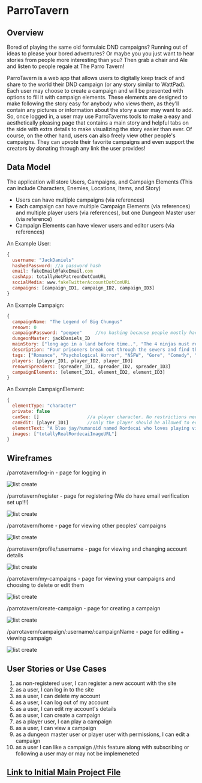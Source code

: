 # ParroTavern

## Overview

Bored of playing the same old formulaic DND campaigns? Running out of ideas to please your bored adventures? Or maybe you you just want to hear stories from people more interesting than you? Then grab a chair and Ale and listen to people regale at The Parro Tavern!

ParroTavern is a web app that allows users to digitally keep track of and share to the world their DND campaign (or any story similar to WattPad). Each user may choose to create a campaign and will be presented with options to fill it with campaign elements. These elements are designed to make following the story easy for anybody who views them, as they'll contain any pictures or information about the story a user may want to add. So, once logged in, a user may use ParroTaverns tools to make a easy and aesthetically pleasing page that contains a main story and helpful tabs on the side with extra details to make visualizing the story easier than ever. Of course, on the other hand, users can also freely view other people's campaigns. They can upvote their favorite campaigns and even support the creators by donating through any link the user provides!


## Data Model

The application will store Users, Campaigns, and Campaign Elements (This can include Characters, Enemies, Locations, Items, and Story) 

* Users can have multiple campaigns (via references)
* Each campaign can have multiple Campaign Elements (via references) and multiple player users (via references), but one Dungeon Master user (via reference)
* Campaign Elements can have viewer users and editor users (via references)

An Example User:

```javascript
{
  username: "JackDaniels"
  hashedPassword: //a password hash
  email: fakeEmail@fakeEmail.com
  cashApp: totallyNotPatreonDotComURL
  socialMedia: www.fakeTwitterAccountDotComURL
  campaigns: [campaign_ID1, campaign_ID2, campaign_ID3]
}
```

An Example Campaign:

```javascript
{
  campaignName: "The Legend of Big Chungus"
  renown: 0
  campaignPassword: "peepee"     //no hashing because people mostly hack just steal private data
  dungeonMaster: jackDaniels_ID
  mainStory: ["long ago in a land before time..", "The 4 ninjas must retrive the golden weap...", "Lloyd! YOU are the gre..."]
  description: "Four prisoners break out through the sewers and find themselves at the temple of Chungus"
  tags: ["Romance", "Psychological Horror", "NSFW", "Gore", "Comedy", "Family-Friendly"]
  players: [player_ID1, player_ID2, player_ID3]
  renownSpreaders: [spreader_ID1, spreader_ID2, spreader_ID3]            //the dungeon master will not know this information
  campaignElements: [element_ID1, element_ID2, element_ID3]
}
```
An Example CampaignElement:

```javascript
{
  elementType: "character"
  private: false
  canSee: []                  //a player character. No restrictions needed on who can see (unless later necessary)
  canEdit: [player_ID1]       //only the player should be allowed to edit their sheet (Dungeon master by default has all priviledges though)
  elementText: "A blue jay/humanoid named Rordecai who loves playing video games and got arrested for accidentally burning down the park he works at"
  images: ["totallyRealRordecaiImageURL"]
}
```
## Wireframes

/parrotavern/log-in - page for logging in

![list create](documentation/Log_In.png)

/parrotavern/register - page for registering (We do have email verification set up!!!)

![list create](documentation/Register.png)

/parrotavern/home - page for viewing other peoples' campaigns

![list create](documentation/Home.png)

/parrotavern/profile/:username - page for viewing and changing account details

![list create](documentation/Account.png)

/parrotavern/my-campaigns - page for viewing your campaigns and choosing to delete or edit them

![list create](documentation/My_Campaigns.png)

/parrotavern/create-campaign - page for creating a campaign

![list create](documentation/Create_Campaign.png)

/parrotavern/campaign/:username/:campaignName - page for editing + viewing campaign

![list create](documentation/Edit_View_Campaign.png)

## User Stories or Use Cases
1. as non-registered user, I can register a new account with the site
2. as a user, I can log in to the site
3. as a user, I can delete my account
4. as a user, I can log out of my account
5. as a user, I can edit my account's details
6. as a user, I can create a campaign
7. as a player user, I can play a campaign
8. as a user, I can view a campaign
10. as a dungeon master user or player user with permissions, I can edit a campaign
11. as a user I can like a campaign //this feature along with subscribing or following a user may or may not be implemeneted

## [Link to Initial Main Project File](backend/app.mjs)

